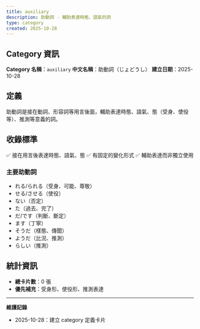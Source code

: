 ```yaml
---
title: auxiliary
description: 助動詞 - 輔助表達時態、語氣的詞
type: category
created: 2025-10-28
---
```


## Category 資訊

**Category 名稱**：`auxiliary`
**中文名稱**：助動詞（じょどうし）
**建立日期**：2025-10-28

## 定義

助動詞是接在動詞、形容詞等用言後面，輔助表達時態、語氣、態（受身、使役等）、推測等意義的詞。

## 收錄標準

✅ 接在用言後表達時態、語氣、態
✅ 有固定的變化形式
✅ 輔助表達而非獨立使用

### 主要助動詞
- れる/られる（受身、可能、尊敬）
- せる/させる（使役）
- ない（否定）
- た（過去、完了）
- だ/です（判斷、斷定）
- ます（丁寧）
- そうだ（樣態、傳聞）
- ようだ（比況、推測）
- らしい（推測）

## 統計資訊
- **總卡片數**：0 張
- **優先補充**：受身形、使役形、推測表達

---
**維護記錄**
- 2025-10-28：建立 category 定義卡片
